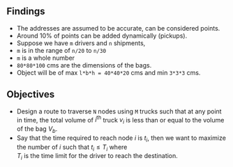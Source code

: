 ## Findings  
  
- The addresses are assumed to be accurate, can be considered points.
- Around 10% of points can be added dynamically (pickups).
- Suppose we have `m` drivers and `n` shipments,
- `m` is in the range of `n/20` to `n/30`
- `m` is a whole number
- `80*80*100` cms are the dimensions of the bags.  
- Object will be of max `l*b*h = 40*40*20` cms and min `3*3*3` cms.  


## Objectives

- Design a route to traverse `N` nodes using `M` trucks such that
  at any point in time, the total volume of $i^{\text{th}}$ truck
  $v_i$ is less than or equal to the volume of the bag $V_b$.
- Say that the time required to reach node $i$ is $t_i$, then we
  want to maximize the number of $i$ such that $t_i \leq T_i$ where  
  $T_i$ is the time limit for the driver to reach the destination.

